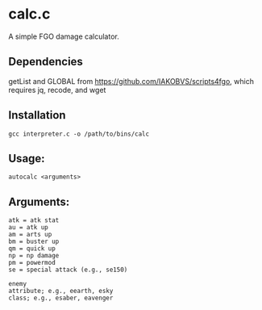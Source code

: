 # calc.c
A simple FGO damage calculator.
## Dependencies
getList and GLOBAL from https://github.com/IAKOBVS/scripts4fgo, which requires jq, recode, and wget
## Installation
```
gcc interpreter.c -o /path/to/bins/calc
```
## Usage:
```
autocalc <arguments>
```
## Arguments:
```
atk = atk stat
au = atk up
am = arts up
bm = buster up
qm = quick up
np = np damage
pm = powermod
se = special attack (e.g., se150)

enemy
attribute; e.g., eearth, esky
class; e.g., esaber, eavenger
```
